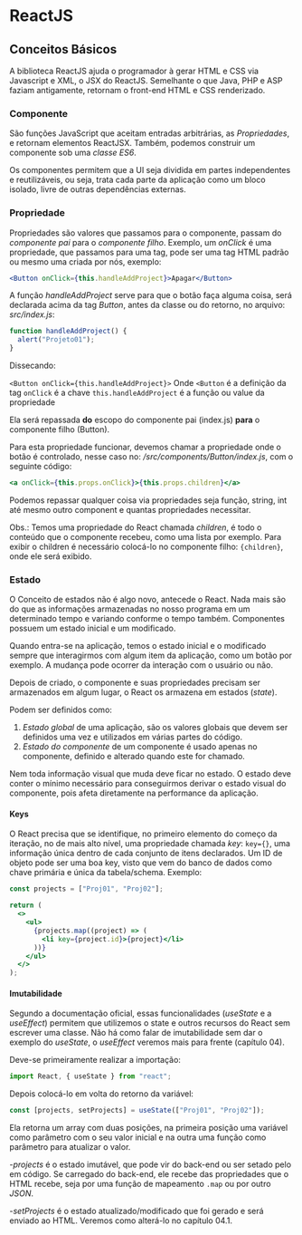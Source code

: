 # ReactJS

## Conceitos Básicos

A biblioteca ReactJS ajuda o programador à gerar HTML e CSS via Javascript e XML, o JSX do ReactJS. Semelhante o que Java, PHP e ASP faziam antigamente, retornam o front-end HTML e CSS renderizado.

### Componente

São funções JavaScript que aceitam entradas arbitrárias, as _Propriedades_, e retornam elementos ReactJSX. Também, podemos construir um componente sob uma _classe ES6_.

Os componentes permitem que a UI seja dividida em partes independentes e reutilizáveis, ou seja, trata cada parte da aplicação como um bloco isolado, livre de outras dependências externas.

### Propriedade

Propriedades são valores que passamos para o componente, passam do _componente pai_ para o _componente filho_.
Exemplo, um _onClick_ é uma propriedade, que passamos para uma tag, pode ser uma tag HTML padrão ou mesmo uma criada por nós, exemplo:

```jsx
<Button onClick={this.handleAddProject}>Apagar</Button>
```

A função _handleAddProject_ serve para que o botão faça alguma coisa, será declarada acima da tag _Button_, antes da classe ou do retorno, no arquivo: _src/index.js_:

```javascript
function handleAddProject() {
  alert("Projeto01");
}
```

Dissecando:

`<Button onClick={this.handleAddProject}>`
Onde
`<Button` é a definição da tag
`onClick` é a chave
`this.handleAddProject` é a função ou value da propriedade

Ela será repassada **do** escopo do componente pai (index.js) **para** o componente filho (Button).

Para esta propriedade funcionar, devemos chamar a propriedade onde o botão é controlado, nesse caso no: _/src/components/Button/index.js_, com o seguinte código:

```jsx
<a onClick={this.props.onClick}>{this.props.children}</a>
```

Podemos repassar qualquer coisa via propriedades seja função, string, int até mesmo outro component e quantas propriedades necessitar.

Obs.: Temos uma propriedade do React chamada _children_, é todo o conteúdo que o componente recebeu, como uma lista por exemplo. Para exibir o children é necessário colocá-lo no componente filho: `{children}`, onde ele será exibido.

### Estado

O Conceito de estados não é algo novo, antecede o React. Nada mais são do que as informações armazenadas no nosso programa em um determinado tempo e variando conforme o tempo também. Componentes possuem um estado inicial e um modificado.

Quando entra-se na aplicação, temos o estado inicial e o modificado sempre que interagirmos com algum item da aplicação, como um botão por exemplo. A mudança pode ocorrer da interação com o usuário ou não.

Depois de criado, o componente e suas propriedades precisam ser armazenados em algum lugar, o React os armazena em estados (_state_).

Podem ser definidos como:

1. _Estado global_ de uma aplicação, são os valores globais que devem ser definidos uma vez e utilizados em várias partes do código.
2. _Estado do componente_ de um componente é usado apenas no componente, definido e alterado quando este for chamado.

Nem toda informação visual que muda deve ficar no estado. O estado deve conter o mínimo necessário para conseguirmos derivar o estado visual do componente, pois afeta diretamente na performance da aplicação.

#### Keys

O React precisa que se identifique, no primeiro elemento do começo da iteração, no de mais alto nível, uma propriedade chamada _key_: `key={}`, uma informação única dentro de cada conjunto de itens declarados. Um ID de objeto pode ser uma boa key, visto que vem do banco de dados como chave primária e única da tabela/schema. Exemplo:

```jsx
const projects = ["Proj01", "Proj02"];

return (
  <>
    <ul>
      {projects.map((project) => (
        <li key={project.id}>{project}</li>
      ))}
    </ul>
  </>
);
```

#### Imutabilidade

Segundo a documentação oficial, essas funcionalidades (_useState_ e a _useEffect_) permitem que utilizemos o state e outros recursos do React sem escrever uma classe. Não há como falar de imutabilidade sem dar o exemplo do _useState_, o _useEffect_ veremos mais para frente (capítulo 04).

Deve-se primeiramente realizar a importação:

```js
import React, { useState } from "react";
```

Depois colocá-lo em volta do retorno da variável:

```js
const [projects, setProjects] = useState(["Proj01", "Proj02"]);
```

Ela retorna um array com duas posições, na primeira posição uma variável como parâmetro com o seu valor inicial e na outra uma função como parâmetro para atualizar o valor.

-_projects_ é o estado imutável, que pode vir do back-end ou ser setado pelo em código. Se carregado do back-end, ele recebe das propriedades que o HTML recebe, seja por uma função de mapeamento `.map` ou por outro _JSON_.

-_setProjects_ é o estado atualizado/modificado que foi gerado e será enviado ao HTML. Veremos como alterá-lo no capítulo 04.1.
